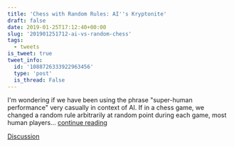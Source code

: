 ```yaml
---
title: 'Chess with Random Rules: AI''s Kryptonite'
draft: false
date: 2019-01-25T17:12:40+00:00
slug: '201901251712-ai-vs-random-chess'
tags:
  - tweets
is_tweet: true
tweet_info:
  id: '1088726333922963456'
  type: 'post'
  is_thread: False
---
```




I'm wondering if we have been using the phrase "super-human performance" very casually in context of AI. If in a chess game, we changed a random rule arbitrarily at random point during each game, most human players... [continue reading](urls[0])

[Discussion](https://x.com/sytelus/status/1088726333922963456)
